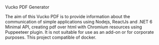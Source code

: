 Vucko PDF Generator

The aim of this Vucko PDF is to provide information about the communication of simple applications using Nodejs, ReactJs and .NET 6 Minimal API, creating pdf over html with Chromium resources using Puppeeteer plugin. It is not suitable for use as an add-on or for corporate purposes. This project compatible of docker.